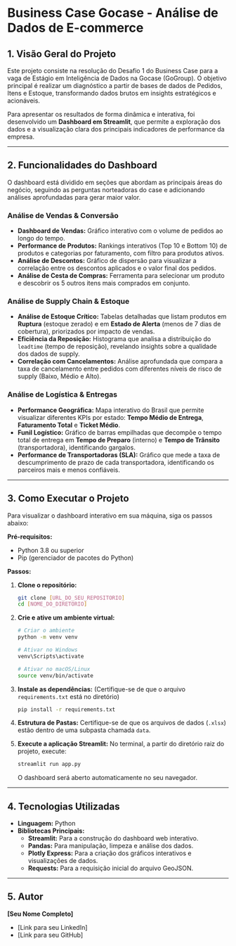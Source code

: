 # Business Case Gocase - Análise de Dados de E-commerce

## 1. Visão Geral do Projeto

Este projeto consiste na resolução do Desafio 1 do Business Case para a vaga de Estágio em Inteligência de Dados na Gocase (GoGroup). O objetivo principal é realizar um diagnóstico a partir de bases de dados de Pedidos, Itens e Estoque, transformando dados brutos em insights estratégicos e acionáveis.

Para apresentar os resultados de forma dinâmica e interativa, foi desenvolvido um **Dashboard em Streamlit**, que permite a exploração dos dados e a visualização clara dos principais indicadores de performance da empresa.

---

## 2. Funcionalidades do Dashboard

O dashboard está dividido em seções que abordam as principais áreas do negócio, seguindo as perguntas norteadoras do case e adicionando análises aprofundadas para gerar maior valor.

### Análise de Vendas & Conversão
- **Dashboard de Vendas:** Gráfico interativo com o volume de pedidos ao longo do tempo.
- **Performance de Produtos:** Rankings interativos (Top 10 e Bottom 10) de produtos e categorias por faturamento, com filtro para produtos ativos.
- **Análise de Descontos:** Gráfico de dispersão para visualizar a correlação entre os descontos aplicados e o valor final dos pedidos.
- **Análise de Cesta de Compras:** Ferramenta para selecionar um produto e descobrir os 5 outros itens mais comprados em conjunto.

### Análise de Supply Chain & Estoque
- **Análise de Estoque Crítico:** Tabelas detalhadas que listam produtos em **Ruptura** (estoque zerado) e em **Estado de Alerta** (menos de 7 dias de cobertura), priorizados por impacto de vendas.
- **Eficiência da Reposição:** Histograma que analisa a distribuição do `leadtime` (tempo de reposição), revelando insights sobre a qualidade dos dados de supply.
- **Correlação com Cancelamentos:** Análise aprofundada que compara a taxa de cancelamento entre pedidos com diferentes níveis de risco de supply (Baixo, Médio e Alto).

### Análise de Logística & Entregas
- **Performance Geográfica:** Mapa interativo do Brasil que permite visualizar diferentes KPIs por estado: **Tempo Médio de Entrega**, **Faturamento Total** e **Ticket Médio**.
- **Funil Logístico:** Gráfico de barras empilhadas que decompõe o tempo total de entrega em **Tempo de Preparo** (interno) e **Tempo de Trânsito** (transportadora), identificando gargalos.
- **Performance de Transportadoras (SLA):** Gráfico que mede a taxa de descumprimento de prazo de cada transportadora, identificando os parceiros mais e menos confiáveis.

---

## 3. Como Executar o Projeto

Para visualizar o dashboard interativo em sua máquina, siga os passos abaixo:

**Pré-requisitos:**
- Python 3.8 ou superior
- Pip (gerenciador de pacotes do Python)

**Passos:**

1.  **Clone o repositório:**
    ```bash
    git clone [URL_DO_SEU_REPOSITORIO]
    cd [NOME_DO_DIRETORIO]
    ```

2.  **Crie e ative um ambiente virtual:**
    ```bash
    # Criar o ambiente
    python -m venv venv

    # Ativar no Windows
    venv\Scripts\activate

    # Ativar no macOS/Linux
    source venv/bin/activate
    ```

3.  **Instale as dependências:**
    (Certifique-se de que o arquivo `requirements.txt` está no diretório)
    ```bash
    pip install -r requirements.txt
    ```

4.  **Estrutura de Pastas:**
    Certifique-se de que os arquivos de dados (`.xlsx`) estão dentro de uma subpasta chamada `data`.

5.  **Execute a aplicação Streamlit:**
    No terminal, a partir do diretório raiz do projeto, execute:
    ```bash
    streamlit run app.py
    ```
    O dashboard será aberto automaticamente no seu navegador.

---

## 4. Tecnologias Utilizadas

- **Linguagem:** Python
- **Bibliotecas Principais:**
  - **Streamlit:** Para a construção do dashboard web interativo.
  - **Pandas:** Para manipulação, limpeza e análise dos dados.
  - **Plotly Express:** Para a criação dos gráficos interativos e visualizações de dados.
  - **Requests:** Para a requisição inicial do arquivo GeoJSON.

---

## 5. Autor

**[Seu Nome Completo]**

- [Link para seu LinkedIn]
- [Link para seu GitHub]
